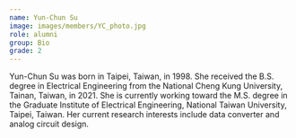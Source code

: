 ```yaml
---
name: Yun-Chun Su
image: images/members/YC_photo.jpg
role: alumni
group: Bio
grade: 2
---
```


Yun-Chun Su was born in Taipei, Taiwan, in 1998. She received the B.S. degree in Electrical Engineering from the National Cheng Kung University, Tainan, Taiwan, in 2021. She is currently working toward the M.S. degree in the Graduate Institute of Electrical Engineering, National Taiwan University, Taipei, Taiwan. Her current research interests include data converter and analog circuit design.
